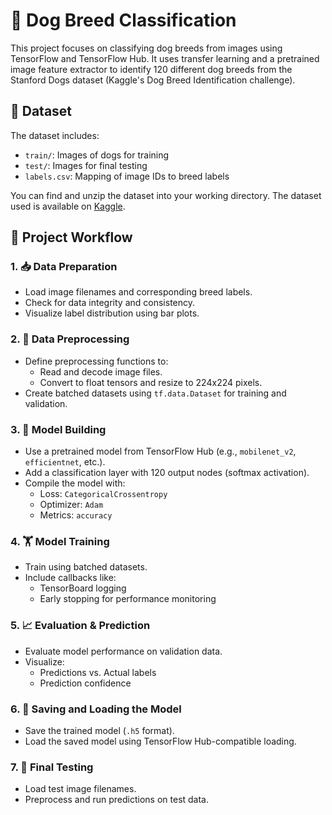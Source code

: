 # 🐶 Dog Breed Classification 

This project focuses on classifying dog breeds from images using TensorFlow and TensorFlow Hub. It uses transfer learning and a pretrained image feature extractor to identify 120 different dog breeds from the Stanford Dogs dataset (Kaggle's Dog Breed Identification challenge).

## 📂 Dataset

The dataset includes:
- `train/`: Images of dogs for training
- `test/`: Images for final testing
- `labels.csv`: Mapping of image IDs to breed labels

You can find and unzip the dataset into your working directory. The dataset used is available on [Kaggle](https://www.kaggle.com/c/dog-breed-identification/data).

## 🚀 Project Workflow

### 1. 📥 Data Preparation
- Load image filenames and corresponding breed labels.
- Check for data integrity and consistency.
- Visualize label distribution using bar plots.

### 2. 🧼 Data Preprocessing
- Define preprocessing functions to:
  - Read and decode image files.
  - Convert to float tensors and resize to 224x224 pixels.
- Create batched datasets using `tf.data.Dataset` for training and validation.

### 3. 🧠 Model Building
- Use a pretrained model from TensorFlow Hub (e.g., `mobilenet_v2`, `efficientnet`, etc.).
- Add a classification layer with 120 output nodes (softmax activation).
- Compile the model with:
  - Loss: `CategoricalCrossentropy`
  - Optimizer: `Adam`
  - Metrics: `accuracy`

### 4. 🏋️ Model Training
- Train using batched datasets.
- Include callbacks like:
  - TensorBoard logging
  - Early stopping for performance monitoring

### 5. 📈 Evaluation & Prediction
- Evaluate model performance on validation data.
- Visualize:
  - Predictions vs. Actual labels
  - Prediction confidence

### 6. 💾 Saving and Loading the Model
- Save the trained model (`.h5` format).
- Load the saved model using TensorFlow Hub-compatible loading.

### 7. 🔎 Final Testing
- Load test image filenames.
- Preprocess and run predictions on test data.
